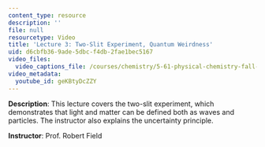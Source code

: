 ```yaml
---
content_type: resource
description: ''
file: null
resourcetype: Video
title: 'Lecture 3: Two-Slit Experiment, Quantum Weirdness'
uid: d6cbfb36-9ade-5dbc-f4db-2fae1bec5167
video_files:
  video_captions_file: /courses/chemistry/5-61-physical-chemistry-fall-2017/lecture-videos/two-slit-experiment-quantum-weirdness/3126562.vtt
video_metadata:
  youtube_id: geKBtyDcZZY
---
```


**Description**: This lecture covers the two-slit experiment, which demonstrates that light and matter can be defined both as waves and particles. The instructor also explains the uncertainty principle.

**Instructor**: Prof. Robert Field